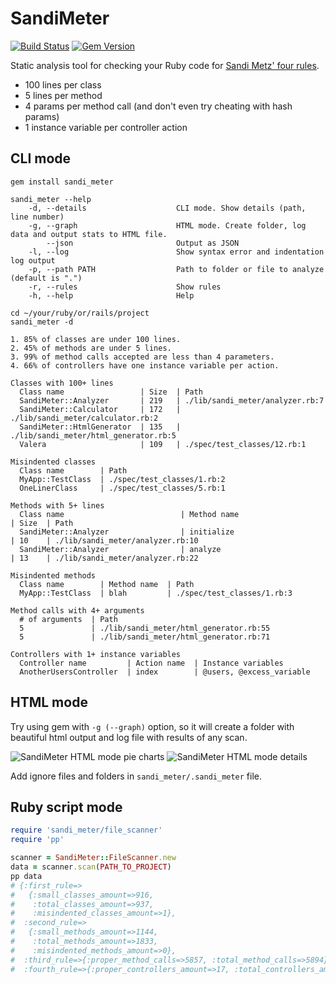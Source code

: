 # SandiMeter
[![Build Status](https://travis-ci.org/makaroni4/sandi_meter.png?branch=master)](https://travis-ci.org/makaroni4/sandi_meter)
[![Gem Version](https://badge.fury.io/rb/sandi_meter.png)](http://badge.fury.io/rb/sandi_meter)

Static analysis tool for checking your Ruby code for [Sandi Metz' four rules](http://robots.thoughtbot.com/post/50655960596/sandi-metz-rules-for-developers).

* 100 lines per class
* 5 lines per method
* 4 params per method call (and don't even try cheating with hash params)
* 1 instance variable per controller action

## CLI mode

~~~
gem install sandi_meter

sandi_meter --help
    -d, --details                    CLI mode. Show details (path, line number)
    -g, --graph                      HTML mode. Create folder, log data and output stats to HTML file.
        --json                       Output as JSON
    -l, --log                        Show syntax error and indentation log output
    -p, --path PATH                  Path to folder or file to analyze (default is ".")
    -r, --rules                      Show rules
    -h, --help                       Help

cd ~/your/ruby/or/rails/project
sandi_meter -d

1. 85% of classes are under 100 lines.
2. 45% of methods are under 5 lines.
3. 99% of method calls accepted are less than 4 parameters.
4. 66% of controllers have one instance variable per action.

Classes with 100+ lines
  Class name                 | Size  | Path
  SandiMeter::Analyzer       | 219   | ./lib/sandi_meter/analyzer.rb:7
  SandiMeter::Calculator     | 172   | ./lib/sandi_meter/calculator.rb:2
  SandiMeter::HtmlGenerator  | 135   | ./lib/sandi_meter/html_generator.rb:5
  Valera                     | 109   | ./spec/test_classes/12.rb:1

Misindented classes
  Class name        | Path
  MyApp::TestClass  | ./spec/test_classes/1.rb:2
  OneLinerClass     | ./spec/test_classes/5.rb:1

Methods with 5+ lines
  Class name                          | Method name                   | Size  | Path
  SandiMeter::Analyzer                | initialize                    | 10    | ./lib/sandi_meter/analyzer.rb:10
  SandiMeter::Analyzer                | analyze                       | 13    | ./lib/sandi_meter/analyzer.rb:22

Misindented methods
  Class name        | Method name  | Path
  MyApp::TestClass  | blah         | ./spec/test_classes/1.rb:3

Method calls with 4+ arguments
  # of arguments  | Path
  5               | ./lib/sandi_meter/html_generator.rb:55
  5               | ./lib/sandi_meter/html_generator.rb:71

Controllers with 1+ instance variables
  Controller name         | Action name  | Instance variables
  AnotherUsersController  | index        | @users, @excess_variable
~~~

## HTML mode

Try using gem with `-g (--graph)` option, so it will create a folder with beautiful html output and log file with results of any scan.

![SandiMeter HTML mode pie charts](http://cl.ly/image/1p142M3K1S2x/content)
![SandiMeter HTML mode details](http://cl.ly/image/2R163v283V3Q/content)

Add ignore files and folders in `sandi_meter/.sandi_meter` file.

## Ruby script mode

~~~ruby
require 'sandi_meter/file_scanner'
require 'pp'

scanner = SandiMeter::FileScanner.new
data = scanner.scan(PATH_TO_PROJECT)
pp data
# {:first_rule=>
#   {:small_classes_amount=>916,
#    :total_classes_amount=>937,
#    :misindented_classes_amount=>1},
#  :second_rule=>
#   {:small_methods_amount=>1144,
#    :total_methods_amount=>1833,
#    :misindented_methods_amount=>0},
#  :third_rule=>{:proper_method_calls=>5857, :total_method_calls=>5894},
#  :fourth_rule=>{:proper_controllers_amount=>17, :total_controllers_amount=>94}}
~~~
